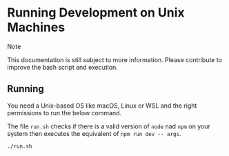 # Running Development on Unix Machines

> [!NOTE]
> This documentation is still subject to more information. Please contribute to improve the
> bash script and execution.

## Running 

You need a Unix-based OS like macOS, Linux or WSL and the right permissions to run the below
command.

The file `run.sh` checks if there is a valid version of `node` nad `npm` on your system then
executes the equivalent of `npm run dev -- args`.

```shell
./run.sh
```


